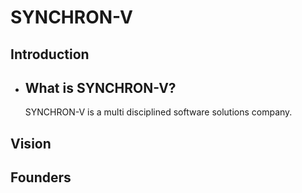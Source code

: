# SYNCHRON-V

## Introduction
  - ## What is SYNCHRON-V?
    SYNCHRON-V is a multi disciplined software solutions company.

## Vision
## Founders
